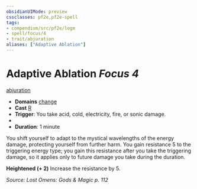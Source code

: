 ```yaml
---
obsidianUIMode: preview
cssclasses: pf2e,pf2e-spell
tags:
- compendium/src/pf2e/logm
- spell/focus/4
- trait/abjuration
aliases: ["Adaptive Ablation"]
---
```

# Adaptive Ablation *Focus 4*   
[abjuration](rules/traits/abjuration.md "Abjuration School Trait")  

- **Domains** [change](compendium/setting/domains.md#Change)
- **Cast** [R](rules/core-rulebook/chapter-9-playing-the-game.md#Actions "Reaction") 
- **Trigger**: You take acid, cold, electricity, fire, or sonic damage.
- 
- **Duration**: 1 minute

You shift yourself to adapt to the mystical wavelengths of the energy damage, protecting yourself from further harm. You gain resistance 5 to the triggering energy type; you gain this resistance after you take the triggering damage, so it applies only to future damage you take during the duration.

**Heightened (+ 2)** Increase the resistance by 5.

*Source: Lost Omens: Gods & Magic p. 112*